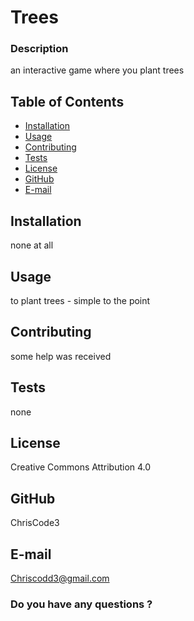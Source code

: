 # Trees
  

  ### Description 
  an interactive game where you plant trees




  ## Table of Contents 
   * [Installation](#Installation)
   * [Usage](#Usage)  
   * [Contributing](#Contributing)
   * [Tests](#Tests)
   * [License](#License)
   * [GitHub](#GitHub)
   * [E-mail](#E-mail)





  ## Installation 
   none at all
  ## Usage 
   to plant trees - simple to the point
  ## Contributing 
   some help was received
  ## Tests 
   none
  ## License 
  Creative Commons Attribution 4.0
  ## GitHub 
  ChrisCode3
  ## E-mail
  Chriscodd3@gmail.com

  ### Do you have any questions ?

